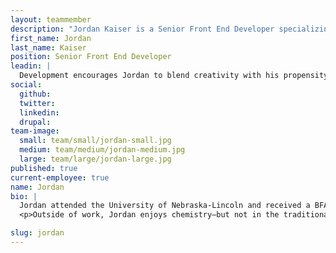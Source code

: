 ```yaml
---
layout: teammember
description: "Jordan Kaiser is a Senior Front End Developer specializing in Drupal and Wordpress at ThinkShout, a full service digital agency and B-Corp that specializes in nonprofit tech, digital strategy, website development, accessible design, and brand work."
first_name: Jordan
last_name: Kaiser
position: Senior Front End Developer
leadin: |
  Development encourages Jordan to blend creativity with his propensity for problem solving–allowing him to find ingenious solutions to complex technical problems.
social:
  github:
  twitter:
  linkedin: 
  drupal:
team-image:
  small: team/small/jordan-small.jpg
  medium: team/medium/jordan-medium.jpg
  large: team/large/jordan-large.jpg
published: true
current-employee: true
name: Jordan
bio: |
  Jordan attended the University of Nebraska-Lincoln and received a BFA in digital graphic design. While there, Jordan interned at an advertising agency that eventually turned into a full time job, where he gained his first experiences in all things digital. He’s worked on everything from digital strategy and website design to frontend and backend development for complex medical institutions like MemorialCare, to manufacturers like E-Z-GO.
  <p>Outside of work, Jordan enjoys chemistry–but not in the traditional sense. He brews small batches of kombucha and pickles things, and is currently expanding his pickling horizons by way of radishes, beets and even eggs!

slug: jordan
---
```


